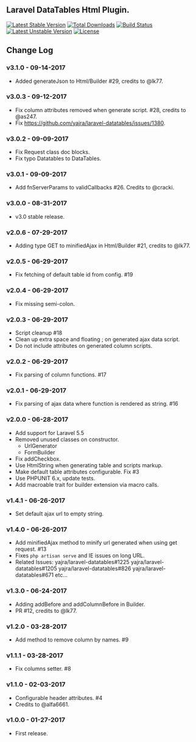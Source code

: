 ## Laravel DataTables Html Plugin.

[![Latest Stable Version](https://poser.pugx.org/yajra/laravel-datatables-html/v/stable.png)](https://packagist.org/packages/yajra/laravel-datatables-html)
[![Total Downloads](https://poser.pugx.org/yajra/laravel-datatables-html/downloads.png)](https://packagist.org/packages/yajra/laravel-datatables-html)
[![Build Status](https://travis-ci.org/yajra/laravel-datatables-html.png?branch=master)](https://travis-ci.org/yajra/laravel-datatables-html)
[![Latest Unstable Version](https://poser.pugx.org/yajra/laravel-datatables-html/v/unstable.svg)](https://packagist.org/packages/yajra/laravel-datatables-html)
[![License](https://poser.pugx.org/yajra/laravel-datatables-html/license.svg)](https://packagist.org/packages/yajra/laravel-datatables-html)

## Change Log

### v3.1.0 - 09-14-2017
- Added generateJson to Html/Builder #29, credits to @lk77.

### v3.0.3 - 09-12-2017
- Fix column attributes removed when generate script. #28, credits to @as247.
- Fix https://github.com/yajra/laravel-datatables/issues/1380.

### v3.0.2 - 09-09-2017
- Fix Request class doc blocks.
- Fix typo Datatables to DataTables.

### v3.0.1 - 09-09-2017
- Add fnServerParams to validCallbacks #26. Credits to @cracki.

### v3.0.0 - 08-31-2017
- v3.0 stable release.

### v2.0.6 - 07-29-2017
- Adding type GET to minifiedAjax in Html/Builder #21, credits to @lk77.

### v2.0.5 - 06-29-2017
- Fix fetching of default table id from config. #19

### v2.0.4 - 06-29-2017
- Fix missing semi-colon.

### v2.0.3 - 06-29-2017
- Script cleanup #18
- Clean up extra space and floating ; on generated ajax data script.
- Do not include attributes on generated column scripts.

### v2.0.2 - 06-29-2017
- Fix parsing of column functions. #17

### v2.0.1 - 06-29-2017
- Fix parsing of ajax data where function is rendered as string. #16

### v2.0.0 - 06-28-2017
- Add support for Laravel 5.5
- Removed unused classes on constructor.
    - UrlGenerator
    - FormBuilder
- Fix addCheckbox.
- Use HtmlString when generating table and scripts markup.
- Make default table attributes configurable. Fix #3
- Use PHPUNIT 6.x, update tests.
- Add macroable trait for builder extension via macro calls.

### v1.4.1 - 06-26-2017
- Set default ajax url to empty string.

### v1.4.0 - 06-26-2017
- Add minifiedAjax method to minify url generated when using get request. #13
- Fixes `php artisan serve` and IE issues on long URL.
- Related Issues:
    yajra/laravel-datatables#1225
    yajra/laravel-datatables#1205
    yajra/laravel-datatables#826
    yajra/laravel-datatables#671
    etc...

### v1.3.0 - 06-24-2017
- Adding addBefore and addColumnBefore in Builder.
- PR #12, credits to @lk77.

### v1.2.0 - 03-28-2017
- Add method to remove column by names. #9

### v1.1.1 - 03-28-2017
- Fix columns setter. #8

### v1.1.0 - 02-03-2017
- Configurable header attributes. #4
- Credits to @alfa6661.

### v1.0.0 - 01-27-2017
- First release.
